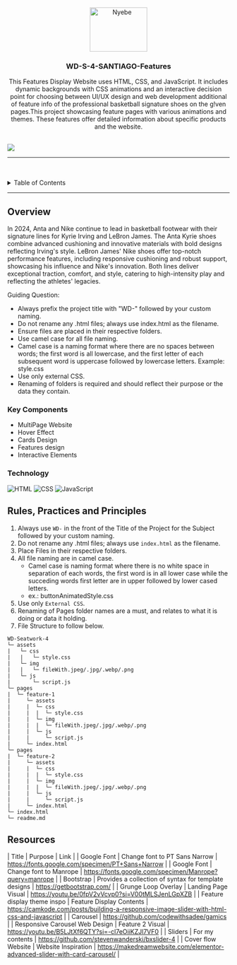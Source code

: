 <a name="readme-top">

<br/>

<br />
<div align="center">
  <a href="https://github.com/GeloSantiago">
  <!-- TODO: If you want to add logo or banner you can add it here -->
   <img src="https://tse4.mm.bing.net/th?id=OIP.uWkwL8wWRyyyo8h4s6v1vQHaGT&pid=Api&P=0&h=220" alt="Nyebe" width="130" height="100">
  </a>
<!-- TODO: Change Title to the name of the title of your Project -->
  <h3 align="center">WD-S-4-SANTIAGO-Features</h3>
</div>
<!-- TODO: Make a short description -->
<div align="center">
   This Features Display Website uses HTML, CSS, and JavaScript. It includes dynamic backgrounds with CSS animations and an interactive decision point for choosing between UI/UX design and web development additional of feature info of the professional basketball signature shoes on the g!ven pages.This project showcasing feature pages with various animations and themes. These features offer detailed information about specific products and the website.
</div>

<br />

<!-- TODO: Change the zyx-0314 into your github username  -->
<!-- TODO: Change the WD-Template-Project into the same name of your folder -->
![](https://visit-counter.vercel.app/counter.png?page=GeloSantiago/WD-S4-SANTIAGO)

---

<br />
<br />

<!-- TODO: If you want to add more layers for your readme -->
<details>
  <summary>Table of Contents</summary>
  <ol>
    <li>
      <a href="#overview">Overview</a>
      <ol>
        <li>
          <a href="#key-components">Key Components</a>
        </li>
        <li>
          <a href="#technology">Technology</a>
        </li>
      </ol>
    </li>
    <li>
      <a href="#rule,-practices-and-principles">Rules, Practices and Principles</a>
    </li>
    <li>
      <a href="#resources">Resources</a>
    </li>
  </ol>
</details>

---

## Overview

<!-- TODO: To be changed -->
<!-- The following are just sample -->
In 2024, Anta and Nike continue to lead in basketball footwear with their signature lines for Kyrie Irving and LeBron James. The Anta Kyrie shoes combine advanced cushioning and innovative materials with bold designs reflecting Irving's style. LeBron James' Nike shoes offer top-notch performance features, including responsive cushioning and robust support, showcasing his influence and Nike's innovation. Both lines deliver exceptional traction, comfort, and style, catering to high-intensity play and reflecting the athletes' legacies.







Guiding Question:
- Always prefix the project title with "WD-" followed by your custom naming.
- Do not rename any .html files; always use index.html as the filename.
- Ensure files are placed in their respective folders.
- Use camel case for all file naming.
- Camel case is a naming format where there are no spaces between words; the first word is all lowercase, and the first letter of each subsequent word is uppercase followed by lowercase letters.
Example: style.css
- Use only external CSS.
- Renaming of folders is required and should reflect their purpose or the data they contain.

### Key Components
<!-- TODO: List of Key Components -->
<!-- The following are just sample -->

- MultiPage Website
- Hover Effect
- Cards Design
- Features design
- Interactive Elements


### Technology
<!-- TODO: List of Technology Used -->
![HTML](https://img.shields.io/badge/HTML-E34F26?style=for-the-badge&logo=html5&logoColor=white)
![CSS](https://img.shields.io/badge/CSS-1572B6?style=for-the-badge&logo=css3&logoColor=white)
![JavaScript](https://img.shields.io/badge/JavaScript-F7DF1E?style=for-the-badge&logo=javascript&logoColor=white)


## Rules, Practices and Principles
1. Always use `WD-` in the front of the Title of the Project for the Subject followed by your custom naming.
2. Do not rename any .html files; always use `index.html` as the filename.
3. Place Files in their respective folders.
4. All file naming are in camel case.
   - Camel case is naming format where there is no white space in separation of each words, the first word is in all lower case while the succeding words first letter are in upper followed by lower cased letters.
   - ex.: buttonAnimatedStyle.css
5. Use only `External CSS`.
6. Renaming of Pages folder names are a must, and relates to what it is doing or data it holding.
7. File Structure to follow below.

```
WD-Seatwork-4
└─ assets
|   └─ css
|   |   └─ style.css
|   └─ img
|   |   └─ fileWith.jpeg/.jpg/.webp/.png
|   └─ js
|       └─ script.js
└─ pages
|  └─ feature-1
|     └─ assets
|     |  └─ css
|     |  |  └─ style.css
|     |  └─ img
|     |  |  └─ fileWith.jpeg/.jpg/.webp/.png
|     |  └─ js
|     |     └─ script.js
|     └─ index.html
└─ pages
|  └─ feature-2
|     └─ assets
|     |  └─ css
|     |  |  └─ style.css
|     |  └─ img
|     |  |  └─ fileWith.jpeg/.jpg/.webp/.png
|     |  └─ js
|     |     └─ script.js
|     └─ index.html
└─ index.html
└─ readme.md

```

## Resources

<!-- TODO: Add References -->
| Title | Purpose | Link |
| Google Font | Change font to PT Sans Narrow | https://fonts.google.com/specimen/PT+Sans+Narrow |
| Google Font | Change font to Manrope | https://fonts.google.com/specimen/Manrope?query=manrope |
| Bootstrap | Provides a collection of syntax for template designs | https://getbootstrap.com/ |
| Grunge Loop Overlay | Landing Page Visual | https://youtu.be/0fpV2vVcvp0?si=V00tMLSJenLGpXZB |
| Feature display theme inspo | Feature Display Contents | https://camkode.com/posts/building-a-responsive-image-slider-with-html-css-and-javascript |
| Carousel |  https://github.com/codewithsadee/gamics |
| Responsive Carousel Web Design | Feature 2 Visual | https://youtu.be/B5LJtXf6QTY?si=-cl7eOiiKZJl7VF0 |
| Sliders | For my contents | https://github.com/stevenwanderski/bxslider-4 |
| Cover flow Website | Website Inspiration | https://makedreamwebsite.com/elementor-advanced-slider-with-card-carousel/ |

